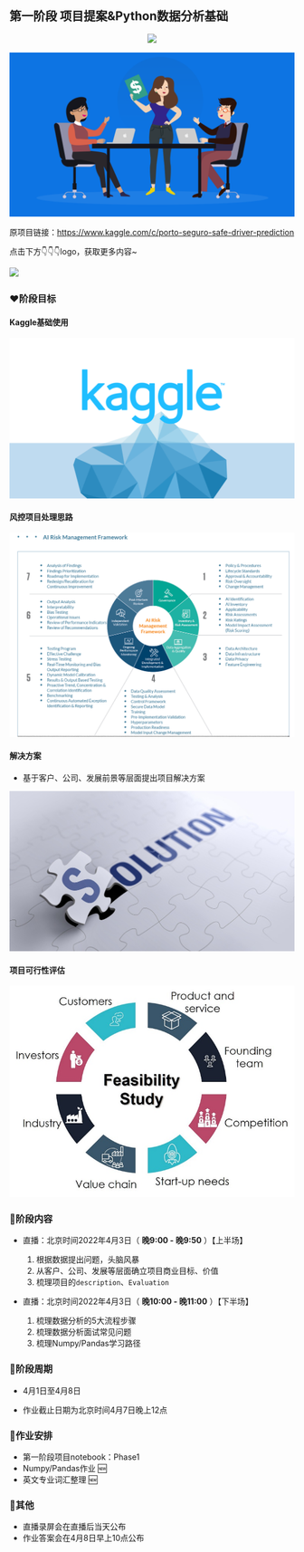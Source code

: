 ## 第一阶段 项目提案&Python数据分析基础

<div align=center>
<img src=../../pic/safe_driver_proposal.gif width='600' />
</div>

![输入图片说明](../../pic/proposal.png)

原项目链接：https://www.kaggle.com/c/porto-seguro-safe-driver-prediction

点击下方👇👇👇logo，获取更多内容~

<a href='https://mp.weixin.qq.com/mp/appmsgalbum?__biz=Mzg2OTU4NzI3NQ==&action=getalbum&album_id=1764511202329624577#wechat_redirect'> 
<img src='https://gitee.com/gzjzg/WhaleDataScienceProject/raw/master/pic/project_logo.jpg'/></a>


### ❤️阶段目标



#### Kaggle基础使用

![输入图片说明](../../pic/kaggle.png)
 
#### 风控项目处理思路

![输入图片说明](../../pic/risk_management.png)

#### 解决方案

- 基于客户、公司、发展前景等层面提出项目解决方案

![输入图片说明](../../pic/solution.png)

#### 项目可行性评估

![输入图片说明](../../pic/feasibility.png)

 
### 💛阶段内容   

- 直播：北京时间2022年4月3日（ **晚9:00 - 晚9:50** ）【上半场】 
    1. 根据数据提出问题，头脑风暴
    2. 从客户、公司、发展等层面确立项目商业目标、价值
    3. 梳理项目的`description`、`Evaluation`

- 直播：北京时间2022年4月3日（ **晚10:00 - 晚11:00** ）【下半场】
    1. 梳理数据分析的5大流程步骤
    2. 梳理数据分析面试常见问题
    3. 梳理Numpy/Pandas学习路径 

### 💚阶段周期


- 4月1日至4月8日

- 作业截止日期为北京时间4月7日晚上12点


### 💙作业安排


- 第一阶段项目notebook：Phase1
- Numpy/Pandas作业 🆕
- 英文专业词汇整理 🆕


### 💜其他


- 直播录屏会在直播后当天公布
- 作业答案会在4月8日早上10点公布
